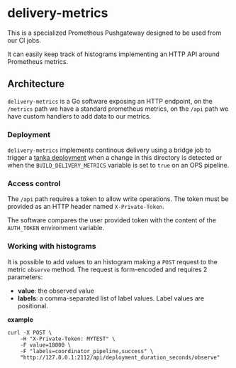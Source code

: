 # delivery-metrics

This is a specialized Prometheus Pushgateway designed to be used from our CI jobs.

It can easily keep track of histograms implementing an HTTP API around Prometheus metrics.


## Architecture

`delivery-metrics` is a Go software exposing an HTTP endpoint, on the `/metrics` path we have a standard prometheus metrics,
on the `/api` path we have custom handlers to add data to our metrics.

### Deployment

`delivery-metrics` implements continous delivery using a bridge job to
trigger a [tanka deployment](https://gitlab.com/gitlab-com/gl-infra/k8s-workloads/tanka-deployments/-/tree/master/environments/delivery-metrics)
when a change in this directory is detected or when the
`BUILD_DELIVERY_METRICS` variable is set to `true` on an OPS pipeline.

### Access control

The `/api` path requires a token to allow write operations.
The token must be provided as an HTTP header named `X-Private-Token`.

The software compares the user provided token with the content of the `AUTH_TOKEN` environment variable.

### Working with histograms

It is possible to add values to an histogram making a `POST` request to the metric `observe` method.
The request is form-encoded and requires 2 parameters:

- **value**: the observed value
- **labels**: a comma-separated list of label values. Label values are positional.

**example**

``` shell
curl -X POST \
	-H "X-Private-Token: MYTEST" \
	-F value=18000 \
	-F "labels=coordinator_pipeline,success" \
	"http://127.0.0.1:2112/api/deployment_duration_seconds/observe"
```
